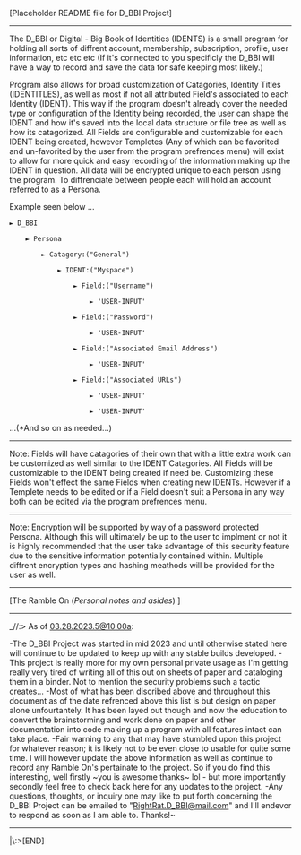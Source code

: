 [Placeholder README file for D_BBI Project]

---

The D_BBI or Digital - Big Book of Identities (IDENTS) is a small program for holding all sorts of diffrent account, membership, subscription, profile, user information, etc etc etc (If it's connected to you specificly the D_BBI will have a way to record and save the data for safe keeping most likely.)

Program also allows for broad customization of Catagories, Identity Titles (IDENTITLES), as well as most if not all attributed Field's associated to each Identity (IDENT). This way if the program doesn't already cover the needed type or configuration of the Identity being recorded, the user can shape the IDENT and how it's saved into the local data structure or file tree as well as how its catagorized. All Fields are configurable and customizable for each IDENT being created, however Templetes (Any of which can be favorited and un-favorited by the user from the program prefrences menu) will exist to allow for more quick and easy recording of the information making up the IDENT in question. All data will be encrypted unique to each person using the program. To diffrenciate between people each will hold an account referred to as a Persona. 

Example seen below ...

	► D_BBI

		► Persona

			► Catagory:("General")

				► IDENT:("Myspace")

					► Field:("Username")

						► 'USER-INPUT'

					► Field:("Password")

						► 'USER-INPUT'

					► Field:("Associated Email Address")

						► 'USER-INPUT'

					► Field:("Associated URLs")

						► 'USER-INPUT'

						► 'USER-INPUT'

...(*And so on as needed...)
				
				
---

Note: Fields will have catagories of their own that with a little extra work can be customized as well similar to the IDENT Catagories. All Fields will be customizable to the IDENT being created if need be. Customizing these Fields won't effect the same Fields when creating new IDENTs. However if a Templete needs to be edited or if a Field doesn't suit a Persona in any way both can be edited via the program prefrences menu.

---

Note: Encryption will be supported by way of a password protected Persona. Although this will ultimately be up to the user to implment or not it is highly recommended that the user take advantage of this security feature due to the sensitive information potentially contained within. Multiple diffrent encryption types and hashing meathods will be provided for the user as well.

---

[The Ramble On (*Personal notes and asides*) ]

---

_//:> As of 03.28.2023.5@10.00a:

-The D_BBI Project was started in mid 2023 and until otherwise stated here will continue to be updated to keep up with any stable builds developed.
 -This project is really more for my own personal private usage as I'm getting really very tired of writing all of this out on sheets of paper and cataloging them in a binder. Not to mention the security problems such a tactic creates...
-Most of what has been discribed above and throughout this document as of the date refrenced above this list is but design on paper alone unfourtantely. It has been layed out though and now the education to convert the brainstorming and work done on paper and other documentation into code making up a program with all features intact can take place.
-Fair warning to any that may have stumbled upon this project for whatever reason; it is likely not to be even close to usable for quite some time. I will however update the above information as well as continue to record any Ramble On's pertainate to the project. So if you do find this interesting, well firstly ~you is awesome thanks~ lol - but more importantly secondly feel free to check back here for any updates to the project.
-Any questions, thoughts, or inquiry one may like to put forth concerning the D_BBI Project can be emailed to "RightRat.D_BBI@mail.com" and I'll endevor to respond as soon as I am able to. Thanks!~

---

|\\:>[END]
